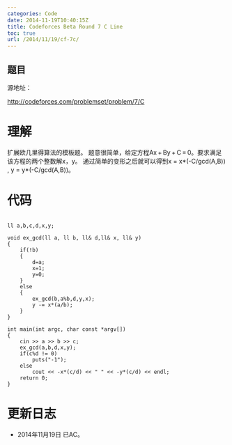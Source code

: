 ```yaml
---
categories: Code
date: 2014-11-19T10:40:15Z
title: Codeforces Beta Round 7 C Line
toc: true
url: /2014/11/19/cf-7c/
---
```


## 题目
源地址：

http://codeforces.com/problemset/problem/7/C

# 理解
扩展欧几里得算法的模板题。
题意很简单，给定方程Ax + By + C = 0。要求满足该方程的两个整数解x，y。
通过简单的变形之后就可以得到x = x*(-C/gcd(A,B)) ,  y = y*(-C/gcd(A,B))。

<!--more-->

# 代码

```

ll a,b,c,d,x,y;

void ex_gcd(ll a, ll b, ll& d,ll& x, ll& y)
{
    if(!b)
    {
        d=a;
        x=1;
        y=0;
    }
    else
    {
        ex_gcd(b,a%b,d,y,x);
        y -= x*(a/b);
    }
}

int main(int argc, char const *argv[])
{
    cin >> a >> b >> c;
    ex_gcd(a,b,d,x,y);
    if(c%d != 0)
        puts("-1");
    else
        cout << -x*(c/d) << " " << -y*(c/d) << endl;
    return 0;
}

```

# 更新日志
- 2014年11月19日 已AC。